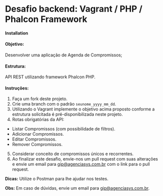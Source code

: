 # Desafio backend: Vagrant / PHP / Phalcon Framework

#### Installation

#### Objetivo:
Desenvolver uma aplicação de Agenda de Compromissos;

#### Estrutura:
API REST utilizando framework Phalcon PHP.

#### Instruções:
1. Faça um fork deste projeto.
2. Crie uma branch com o padrão `seunome_yyyy_mm_dd`.
3. Utilizando o Vagrant implemente o objetivo acima proposto conforme a estrutura solicitada é pré-disponibilizada neste projeto.
4. Rotas obrigatórias da API:
  - Listar Compromissos (com possibilidade de filtros).
  - Adicionar Compromissos.
  - Editar Compromissos.
  - Remover Compromissos.
5. Considerar conceito de compromissos únicos e recorrentes.
6. Ao finalizar este desafio, envie-nos um pull request com suas alterações e envie um email para gip@agenciasys.com.br com o link para o pull request.


**Dicas:**
Utilize o Postman para lhe ajudar nos testes.

**Obs:**
Em caso de dúvidas, envie um email para gip@agenciasys.com.br.
